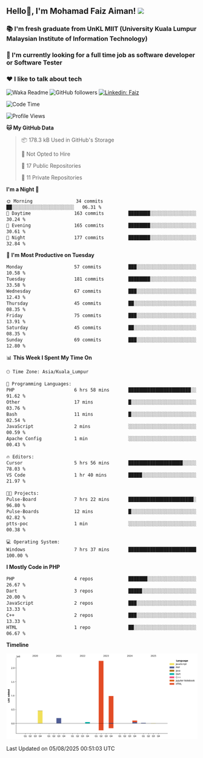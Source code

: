 <h2> Hello👋, I'm Mohamad Faiz Aiman! <img src="https://media.giphy.com/media/12oufCB0MyZ1Go/giphy.gif" width="50"></h2>

### 📚 I'm fresh graduate from UnKL MIIT (University Kuala Lumpur Malaysian Institute of Information Technology)
###  🔭 I'm currently looking for a full time job as software developer or Software Tester
###  ❤️ I like to talk about tech 


![Waka Readme](https://github.com/anmol098/anmol098/workflows/Waka%20Readme/badge.svg)
![GitHub followers](https://img.shields.io/github/followers/faizaiman?label=Follow&style=social)
[![Linkedin: Faiz](https://img.shields.io/badge/-Faiz-blue?style=flat-square&logo=Linkedin&logoColor=white&link=https://www.linkedin.com/in/mohamad-faiz-aiman-623747192/)](https://www.linkedin.com/in/mohamad-faiz-aiman-623747192/)

<!--START_SECTION:waka-->
![Code Time](http://img.shields.io/badge/Code%20Time-376%20hrs%2030%20mins-blue)

![Profile Views](http://img.shields.io/badge/Profile%20Views-2-blue)

**🐱 My GitHub Data** 

> 📦 178.3 kB Used in GitHub's Storage 
 > 
> 🚫 Not Opted to Hire
 > 
> 📜 17 Public Repositories 
 > 
> 🔑 11 Private Repositories 
 > 
**I'm a Night 🦉** 

```text
🌞 Morning                34 commits          ██░░░░░░░░░░░░░░░░░░░░░░░   06.31 % 
🌆 Daytime                163 commits         ████████░░░░░░░░░░░░░░░░░   30.24 % 
🌃 Evening                165 commits         ████████░░░░░░░░░░░░░░░░░   30.61 % 
🌙 Night                  177 commits         ████████░░░░░░░░░░░░░░░░░   32.84 % 
```
📅 **I'm Most Productive on Tuesday** 

```text
Monday                   57 commits          ███░░░░░░░░░░░░░░░░░░░░░░   10.58 % 
Tuesday                  181 commits         ████████░░░░░░░░░░░░░░░░░   33.58 % 
Wednesday                67 commits          ███░░░░░░░░░░░░░░░░░░░░░░   12.43 % 
Thursday                 45 commits          ██░░░░░░░░░░░░░░░░░░░░░░░   08.35 % 
Friday                   75 commits          ███░░░░░░░░░░░░░░░░░░░░░░   13.91 % 
Saturday                 45 commits          ██░░░░░░░░░░░░░░░░░░░░░░░   08.35 % 
Sunday                   69 commits          ███░░░░░░░░░░░░░░░░░░░░░░   12.80 % 
```


📊 **This Week I Spent My Time On** 

```text
🕑︎ Time Zone: Asia/Kuala_Lumpur

💬 Programming Languages: 
PHP                      6 hrs 58 mins       ███████████████████████░░   91.62 % 
Other                    17 mins             █░░░░░░░░░░░░░░░░░░░░░░░░   03.76 % 
Bash                     11 mins             █░░░░░░░░░░░░░░░░░░░░░░░░   02.54 % 
JavaScript               2 mins              ░░░░░░░░░░░░░░░░░░░░░░░░░   00.59 % 
Apache Config            1 min               ░░░░░░░░░░░░░░░░░░░░░░░░░   00.43 % 

🔥 Editors: 
Cursor                   5 hrs 56 mins       ████████████████████░░░░░   78.03 % 
VS Code                  1 hr 40 mins        █████░░░░░░░░░░░░░░░░░░░░   21.97 % 

🐱‍💻 Projects: 
Pulse-Board              7 hrs 22 mins       ████████████████████████░   96.80 % 
Pulse-Boards             12 mins             █░░░░░░░░░░░░░░░░░░░░░░░░   02.82 % 
ptts-poc                 1 min               ░░░░░░░░░░░░░░░░░░░░░░░░░   00.38 % 

💻 Operating System: 
Windows                  7 hrs 37 mins       █████████████████████████   100.00 % 
```

**I Mostly Code in PHP** 

```text
PHP                      4 repos             ███████░░░░░░░░░░░░░░░░░░   26.67 % 
Dart                     3 repos             █████░░░░░░░░░░░░░░░░░░░░   20.00 % 
JavaScript               2 repos             ███░░░░░░░░░░░░░░░░░░░░░░   13.33 % 
C++                      2 repos             ███░░░░░░░░░░░░░░░░░░░░░░   13.33 % 
HTML                     1 repo              ██░░░░░░░░░░░░░░░░░░░░░░░   06.67 % 
```



**Timeline**

![Lines of Code chart](https://raw.githubusercontent.com/faizaiman/faizaiman/main/assets/bar_graph.png)


 Last Updated on 05/08/2025 00:51:03 UTC
<!--END_SECTION:waka-->
